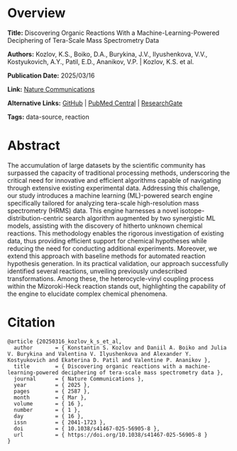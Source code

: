 # Overview
**Title:**
Discovering Organic Reactions With a Machine-Learning-Powered Deciphering of Tera-Scale Mass Spectrometry Data

**Authors:**
Kozlov, K.S., Boiko, D.A., Burykina, J.V., Ilyushenkova, V.V., Kostyukovich, A.Y., Patil, E.D., Ananikov, V.P. |
Kozlov, K.S. et al.

**Publication Date:**
2025/03/16

**Link:**
[Nature Communications](https://www.nature.com/articles/s41467-025-56905-8)

**Alternative Links:**
[GitHub](https://github.com/Ananikov-Lab/medusa-search) |
[PubMed Central](https://pmc.ncbi.nlm.nih.gov/articles/PMC11911446) |
[ResearchGate](https://www.researchgate.net/publication/389889638_Discovering_organic_reactions_with_a_machine-learning-powered_deciphering_of_tera-scale_mass_spectrometry_data)

**Tags:**
data-source, reaction


# Abstract
The accumulation of large datasets by the scientific community has surpassed the capacity of traditional processing methods, underscoring the critical need for innovative and efficient algorithms capable of navigating through extensive existing experimental data.
Addressing this challenge, our study introduces a machine learning (ML)-powered search engine specifically tailored for analyzing tera-scale high-resolution mass spectrometry (HRMS) data.
This engine harnesses a novel isotope-distribution-centric search algorithm augmented by two synergistic ML models, assisting with the discovery of hitherto unknown chemical reactions.
This methodology enables the rigorous investigation of existing data, thus providing efficient support for chemical hypotheses while reducing the need for conducting additional experiments.
Moreover, we extend this approach with baseline methods for automated reaction hypothesis generation.
In its practical validation, our approach successfully identified several reactions, unveiling previously undescribed transformations.
Among these, the heterocycle-vinyl coupling process within the Mizoroki-Heck reaction stands out, highlighting the capability of the engine to elucidate complex chemical phenomena.


# Citation
```
@article {20250316_kozlov_k_s_et_al,
  author       = { Konstantin S. Kozlov and Daniil A. Boiko and Julia V. Burykina and Valentina V. Ilyushenkova and Alexander Y. Kostyukovich and Ekaterina D. Patil and Valentine P. Ananikov },
  title        = { Discovering organic reactions with a machine-learning-powered deciphering of tera-scale mass spectrometry data },
  journal      = { Nature Communications },
  year         = { 2025 },
  pages        = { 2587 },
  month        = { Mar },
  volume       = { 16 },
  number       = { 1 },
  day          = { 16 },
  issn         = { 2041-1723 },
  doi          = { 10.1038/s41467-025-56905-8 },
  url          = { https://doi.org/10.1038/s41467-025-56905-8 }
}
```
